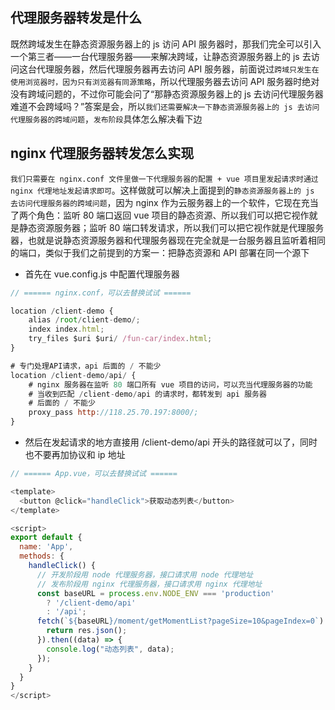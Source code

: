 ## 代理服务器转发是什么

既然跨域发生在静态资源服务器上的 js 访问 API 服务器时，那我们完全可以引入一个第三者——一台代理服务器——来解决跨域，让静态资源服务器上的 js 去访问这台代理服务器，然后代理服务器再去访问 API 服务器，前面说过`跨域只发生在使用浏览器时，因为只有浏览器有同源策略`，所以代理服务器去访问 API 服务器时绝对没有跨域问题的，不过你可能会问了“那静态资源服务器上的 js 去访问代理服务器难道不会跨域吗？”答案是会，所以`我们还需要解决一下静态资源服务器上的 js 去访问代理服务器的跨域问题`，`发布阶段`具体怎么解决看下边

## nginx 代理服务器转发怎么实现

`我们只需要在 nginx.conf 文件里做一下代理服务器的配置 + vue 项目里发起请求时通过 nginx 代理地址发起请求即可`。这样做就可以解决上面提到的`静态资源服务器上的 js 去访问代理服务器的跨域问题`，因为 nginx 作为云服务器上的一个软件，它现在充当了两个角色：监听 80 端口返回 vue 项目的静态资源、所以我们可以把它视作就是静态资源服务器；监听 80 端口转发请求，所以我们可以把它视作就是代理服务器，也就是说静态资源服务器和代理服务器现在完全就是一台服务器且监听着相同的端口，类似于我们之前提到的方案一：把静态资源和 API 部署在同一个源下

- 首先在 vue.config.js 中配置代理服务器

```js
// ====== nginx.conf，可以去替换试试 ======

location /client-demo {
    alias /root/client-demo/;
    index index.html;
    try_files $uri $uri/ /fun-car/index.html;
}

# 专门处理API请求，api 后面的 / 不能少
location /client-demo/api/ {
    # nginx 服务器在监听 80 端口所有 vue 项目的访问，可以充当代理服务器的功能
    # 当收到匹配 /client-demo/api 的请求时，都转发到 api 服务器
    # 后面的 / 不能少
    proxy_pass http://118.25.70.197:8000/;
}
```

- 然后在发起请求的地方直接用 /client-demo/api 开头的路径就可以了，同时也不要再加协议和 ip 地址

```js
// ====== App.vue，可以去替换试试 ======

<template>
  <button @click="handleClick">获取动态列表</button>
</template>

<script>
export default {
  name: 'App',
  methods: {
    handleClick() {
      // 开发阶段用 node 代理服务器，接口请求用 node 代理地址
      // 发布阶段用 nginx 代理服务器，接口请求用 nginx 代理地址
      const baseURL = process.env.NODE_ENV === 'production'
        ? '/client-demo/api'
        : '/api';
      fetch(`${baseURL}/moment/getMomentList?pageSize=10&pageIndex=0`).then((res) => {
        return res.json();
      }).then((data) => {
        console.log("动态列表", data);
      });
    }
  }
}
</script>
```
